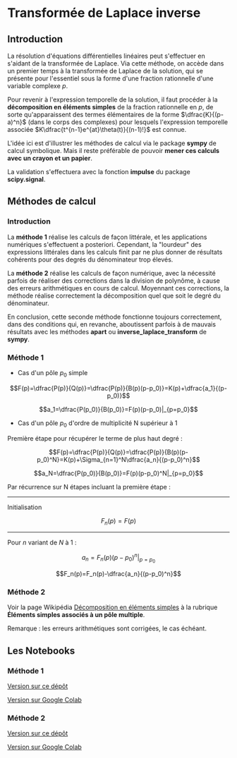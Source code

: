 # Transformée de Laplace inverse

## Introduction

La résolution d'équations différentielles linéaires peut s'effectuer en s'aidant de la transformée de Laplace. Via cette méthode, on accède dans un premier temps à la transformée de Laplace de la solution, qui se présente pour l'essentiel sous la forme d'une fraction rationnelle d'une variable complexe $p$.

Pour revenir à l'expression temporelle de la solution, il faut procéder à la **décomposition en éléments simples** de la fraction rationnelle en $p$, de sorte qu'apparaissent des termes élémentaires de la forme $\dfrac{K}{(p-a)^n}$ (dans le corps des complexes) pour lesquels l'expression temporelle associée $K\dfrac{t^{n-1}e^{at}\theta(t)}{(n-1)!}$ est connue.

L'idée ici est d'illustrer les méthodes de calcul via le package **sympy** de calcul symbolique. Mais il reste préférable de pouvoir **mener ces calculs avec un crayon et un papier**.

La validation s'effectuera avec la fonction **impulse** du package **scipy.signal**.

## Méthodes de calcul

### Introduction

La **méthode 1** réalise les calculs de façon littérale, et les applications numériques s'effectuent a posteriori. Cependant, la "lourdeur" des expressions littérales dans les calculs finit par ne plus donner de résultats cohérents pour des degrés du dénominateur trop élevés.

La **méthode 2** réalise les calculs de façon numérique, avec la nécessité parfois de réaliser des corrections dans la division de polynôme, à cause des erreurs arithmétiques en cours de calcul. Moyennant ces corrections, la méthode réalise correctement la décomposition quel que soit le degré du dénominateur.

En conclusion, cette seconde méthode fonctionne toujours correctement, dans des conditions qui, en revanche, aboutissent parfois à de mauvais résultats avec les méthodes **apart** ou **inverse_laplace_transform** de **sympy**.

### Méthode 1

* Cas d'un pôle $p_0$ simple

$$F(p)=\dfrac{P(p)}{Q(p)}=\dfrac{P(p)}{B(p)(p-p_0)}=K(p)+\dfrac{a_1}{(p-p_0)}$$

$$a_1=\dfrac{P(p_0)}{B(p_0)}=F(p)(p-p_0)|_{p=p_0}$$

* Cas d'un pôle $p_0$ d'ordre de multiplicité N supérieur à 1

Première étape pour récupérer le terme de plus haut degré :

$$F(p)=\dfrac{P(p)}{Q(p)}=\dfrac{P(p)}{B(p)(p-p_0)^N}=K(p)+\Sigma_{n=1}^N\dfrac{a_n}{(p-p_0)^n}$$

$$a_N=\dfrac{P(p_0)}{B(p_0)}=F(p)(p-p_0)^N|_{p=p_0}$$

Par récurrence sur N étapes incluant la première étape :

---

Initialisation

$$F_n(p)=F(p)$$

---

Pour $n$ variant de $N$ à $1$ :

$$a_n=F_n(p)(p-p_0)^n|_{p=p_0}$$

$$F_n(p)=F_n(p)-\dfrac{a_n}{(p-p_0)^n}$$

### Méthode 2

Voir la page Wikipédia [Décomposition en éléments simples](https://fr.wikipedia.org/wiki/D%C3%A9composition_en_%C3%A9l%C3%A9ments_simples#%C3%89l%C3%A9ments_simples_associ%C3%A9s_%C3%A0_un_p%C3%B4le_multiple) à la rubrique **Éléments simples associés à un pôle multiple**.

Remarque : les erreurs arithmétiques sont corrigées, le cas échéant.

## Les Notebooks

### Méthode 1

[Version sur ce dépôt](tlinv_m1.ipynb)

[Version sur Google Colab](https://colab.research.google.com/drive/12iWWqLLKzbYbD0LhHG_JLTZ3FZqfgqiy?usp=drive_link)

### Méthode 2

[Version sur ce dépôt](tlinv_m2.ipynb)

[Version sur Google Colab](https://colab.research.google.com/drive/1PDHuEOMK2lnMBFB8r_vEqeuznw5TgrCv?usp=drive_link)


